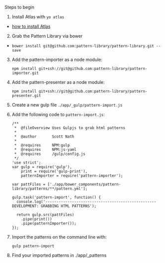 

Steps to begin

1. Install Atlas with `yo atlas`
  * [how to install Atlas](http://scottnath.github.io/atlas/installation/)
2. Grab the Pattern Library via bower
  * `bower install git@github.com:pattern-library/pattern-library.git --save`
3. Add the pattern-importer as a node module:

    ```
    npm install git+ssh://git@github.com:pattern-library/pattern-importer.git
    ```
4. Add the pattern-presenter as a node module:

    ```
    npm install git+ssh://git@github.com:pattern-library/pattern-presenter.git
    ```

4. Create a new gulp file `./app/_gulp/pattern-import.js`
5. Add the following code to `pattern-import.js`:

    ```
    /**
     *  @fileOverview Uses Gulpjs to grab html patterns
     *
     *  @author       Scott Nath
     *
     *  @requires     NPM:gulp
     *  @requires     NPM:js-yaml
     *  @requires     /gulp/config.js
     */
    'use strict';
    var gulp = require('gulp'),
        print = require('gulp-print'),
        patternImporter = require('pattern-importer');
    
    var pattFiles = ['./app/bower_components/pattern-library/patterns/**/pattern.yml'];
    
    gulp.task('pattern-import', function() {
      console.log('-------------------------------------------------- DEVELOPMENT: GRABBING HTML PATTERNS');
    
      return gulp.src(pattFiles)
        .pipe(print())
        .pipe(patternImporter());
    });
    ```

6. Import the patterns on the command line with:

    ```
    gulp pattern-import
    ```

7. Find your imported patterns in ./app/_patterns
